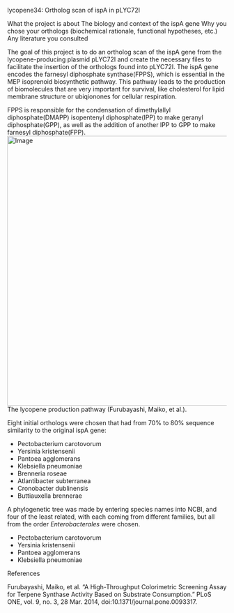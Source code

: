 lycopene34: Ortholog scan of ispA in pLYC72I 

What the project is about
The biology and context of the ispA gene
Why you chose your orthologs (biochemical rationale, functional hypotheses, etc.)
Any literature you consulted

The goal of this project is to do an ortholog scan of the ispA gene from the lycopene-producing plasmid pLYC72I and create the necessary files to facilitate the insertion of the orthologs found into pLYC72I. The ispA gene encodes the farnesyl diphosphate synthase(FPPS), which is essential in the MEP isoprenoid biosynthetic pathway. This pathway leads to the production of biomolecules that are very important for survival, like cholesterol for lipid membrane structure or ubiqionones for cellular respiration. 
  
FPPS is responsible for the condensation of dimethylallyl diphosphate(DMAPP) isopentenyl diphosphate(IPP) to make geranyl diphosphate(GPP), as well as the addition of another IPP to GPP to make farnesyl diphosphate(FPP). 
<img width="618" alt="Image" src="https://github.com/user-attachments/assets/5ea80372-d386-4e2b-a2fc-984ca8354c66" /> The lycopene production pathway (Furubayashi, Maiko, et al.).

Eight initial orthologs were chosen that had from 70% to 80% sequence similarity to the original ispA gene:
- Pectobacterium carotovorum
- Yersinia kristensenii
- Pantoea agglomerans
- Klebsiella pneumoniae
- Brenneria roseae
- Atlantibacter subterranea
- Cronobacter dublinensis
- Buttiauxella brennerae

A phylogenetic tree was made by entering species names into NCBI, and four of the least related, with each coming from different families, but all from the order _Enterobacterales_ were chosen.
- Pectobacterium carotovorum
- Yersinia kristensenii
- Pantoea agglomerans
- Klebsiella pneumoniae



References

Furubayashi, Maiko, et al. “A High-Throughput Colorimetric Screening Assay for     Terpene Synthase Activity Based on Substrate Consumption.” PLoS ONE, vol. 9, no. 3, 28 Mar. 2014, doi:10.1371/journal.pone.0093317. 


